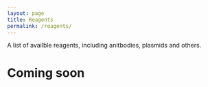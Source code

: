 ```yaml
---
layout: page
title: Reagents
permalink: /reagents/
---
```


A list of availble reagents, including anitbodies, plasmids and others.

# Coming soon